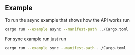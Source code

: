 ## Example
To run the async example that shows how the API works run

```bash
cargo run --example async --manifest-path ../Cargo.toml
```

For sync example run just run
```bash
cargo run --example sync --manifest-path ../Cargo.toml
```
